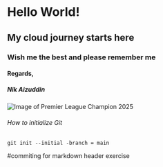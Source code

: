 # Hello World!
## My cloud journey starts here
### Wish me the best and please remember me
#### Regards,
##### Nik Aizuddin

![Image of Premier League Champion 2025](https://cdn.vox-cdn.com/thumbor/GyMdh1Iw3JbiCrgWiZbMBq6rBL0=/1400x1400/filters:format(jpeg)/cdn.vox-cdn.com/uploads/chorus_asset/file/16313593/1153097482.jpg.jpg)


###### How to initialize Git
```
git init --initial -branch = main
```














\#commiting for markdown header exercise
